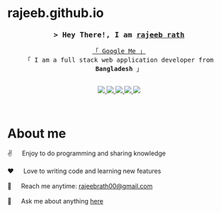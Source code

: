 # rajeeb.github.io
<!-- Intro  -->
<h3 align="center">
        <samp>&gt; Hey There!, I am
                <b><a target="_blank" href="https://rajeeb-rath.github.io">rajeeb rath</a></b>
        </samp>
</h3>


<p align="center"> 
  <samp>
    
 <p align="center"> 
  <samp>
    <a href="https://www.google.com/search?q=Al+Siam">「 Google Me 」</a>
    <br>
    「 I am a full stack web application developer from <b>Bangladesh</b> 」
    <br>
    <br>
  </samp>
</p>

<p align="center">
 <a href="https://rajeeb-rath.github.io" target="blank">
  <img src="https://img.shields.io/badge/Website-DC143C?style=for-the-badge&logo=medium&logoColor=white"/>
 </a>
 <a href="https://www.linkedin.com/in/rajeebrath/" target="_blank">
  <img src="https://img.shields.io/badge/LinkedIn-0077B5?style=for-the-badge&logo=linkedin&logoColor=white"/>
 </a>
 <a href="https://twitter.com/rajeeb_rath" target="_blank">
  <img src="https://img.shields.io/badge/Twitter-1DA1F2?style=for-the-badge&logo=twitter&logoColor=white" />
 </a>
 <a href="https://www.instagram.com/rajeeb.rj/" target="_blank">
  <img src="https://img.shields.io/badge/Instagram-fe4164?style=for-the-badge&logo=instagram&logoColor=white"/>
 </a> 
 <a href="https://facebook.com/rath.rajeeb" target="_blank">
  <img src="https://img.shields.io/badge/Facebook-20BEFF?&style=for-the-badge&logo=facebook&logoColor=white"/>
  </a> 
</p>
<br />

<!-- About Section -->
 # About me
 
<p>
 
  
 ✌️ &emsp; Enjoy to do programming and sharing knowledge <br/><br/>
 ❤️ &emsp; Love to writing code and learning new features<br/><br/>
 📧 &emsp; Reach me anytime: rajeebrath00@gmail.com<br/><br/>
 💬 &emsp; Ask me about anything [here](https://docs.google.com/forms/d/e/1FAIpQLScb-5f7RyXWU7tXMD4SYCyjBbEv47EOJeE0eG3eMpd3tB2uTw/viewform)

</p>

<br/>
<br/>
<br/>


